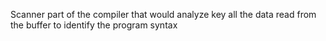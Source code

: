 Scanner part of the compiler that would analyze key all the data read from the buffer to identify the 
program syntax 

